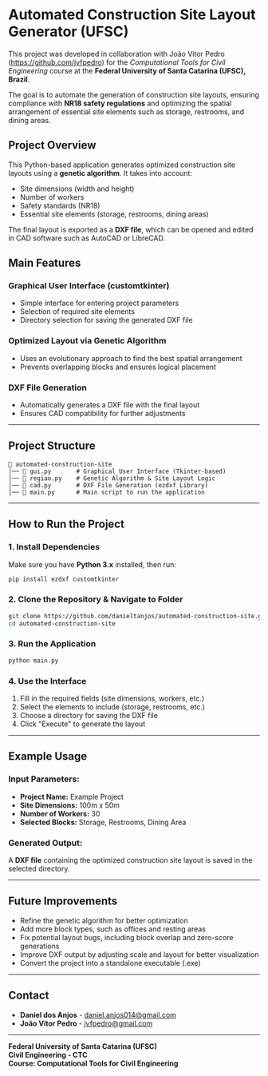 # **Automated Construction Site Layout Generator (UFSC)**  

This project was developed in collaboration with João Vitor Pedro (https://github.com/jvfpedro) for the *Computational Tools for Civil Engineering* course at the **Federal University of Santa Catarina (UFSC), Brazil**.  

The goal is to automate the generation of construction site layouts, ensuring compliance with **NR18 safety regulations** and optimizing the spatial arrangement of essential site elements such as storage, restrooms, and dining areas.  

## **Project Overview**  

This Python-based application generates optimized construction site layouts using a **genetic algorithm**. It takes into account:  
- Site dimensions (width and height)  
- Number of workers  
- Safety standards (NR18)  
- Essential site elements (storage, restrooms, dining areas)  

The final layout is exported as a **DXF file**, which can be opened and edited in CAD software such as AutoCAD or LibreCAD.  

## **Main Features**  

### **Graphical User Interface (customtkinter)**  
- Simple interface for entering project parameters  
- Selection of required site elements  
- Directory selection for saving the generated DXF file  

### **Optimized Layout via Genetic Algorithm**  
- Uses an evolutionary approach to find the best spatial arrangement  
- Prevents overlapping blocks and ensures logical placement  

### **DXF File Generation**  
- Automatically generates a DXF file with the final layout  
- Ensures CAD compatibility for further adjustments  

---

## **Project Structure**  

```
📁 automated-construction-site  
│── 📄 gui.py       # Graphical User Interface (Tkinter-based)  
│── 📄 regiao.py    # Genetic Algorithm & Site Layout Logic  
│── 📄 cad.py       # DXF File Generation (ezdxf Library)  
│── 📄 main.py      # Main script to run the application  
```

---

## **How to Run the Project**  

### **1. Install Dependencies**  
Make sure you have **Python 3.x** installed, then run:  
```bash
pip install ezdxf customtkinter
```

### **2. Clone the Repository & Navigate to Folder**  
```bash
git clone https://github.com/danieltanjos/automated-construction-site.git  
cd automated-construction-site  
```

### **3. Run the Application**  
```bash
python main.py
```

### **4. Use the Interface**  
1. Fill in the required fields (site dimensions, workers, etc.)  
2. Select the elements to include (storage, restrooms, etc.)  
3. Choose a directory for saving the DXF file  
4. Click "Execute" to generate the layout  

---

## **Example Usage**  

### **Input Parameters:**  
- **Project Name:** Example Project  
- **Site Dimensions:** 100m x 50m  
- **Number of Workers:** 30  
- **Selected Blocks:** Storage, Restrooms, Dining Area  

### **Generated Output:**  
A **DXF file** containing the optimized construction site layout is saved in the selected directory.  

---

## **Future Improvements**  

- Refine the genetic algorithm for better optimization  
- Add more block types, such as offices and resting areas  
- Fix potential layout bugs, including block overlap and zero-score generations  
- Improve DXF output by adjusting scale and layout for better visualization  
- Convert the project into a standalone executable (.exe)  

---

## **Contact**  

- **Daniel dos Anjos** - [daniel.anjos014@gmail.com](mailto:daniel.anjos014@gmail.com)  
- **João Vitor Pedro** - [jvfpedro@gmail.com](mailto:jvfpedro@gmail.com)  

---

**Federal University of Santa Catarina (UFSC)**  
**Civil Engineering - CTC**  
**Course: Computational Tools for Civil Engineering**  
